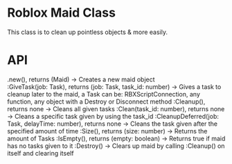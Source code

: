 # Roblox Maid Class

This class is to clean up pointless objects & more easily.

# API

.new(), returns (Maid) -> Creates a new maid object<br/>
:GiveTask(job: Task), returns (job: Task, task_id: number) -> Gives a task to cleanup later to the maid, a Task can be: RBXScriptConnection, any function, any object with a Destroy or Disconnect method
:Cleanup(), returns none -> Cleans all given tasks
:Clean(task_id: number), returns none -> Cleans a specific task given by using the task_id
:CleanupDeferred(job: Task, delayTime: number), returns none -> Cleans the task given after the specified amount of time
:Size(), returns (size: number) -> Returns the amount of Tasks
:IsEmpty(), returns (empty: boolean) -> Returns true if maid has no tasks given to it
:Destroy() -> Clears up maid by calling :Cleanup() on itself and clearing itself
